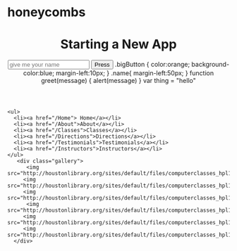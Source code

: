 # honeycombs

  <header>
    <h1>Starting a New App</h1>
    <input type="text" placeholder="give me your name"
       id="name"
       class="name"/>

<button class="bigButton" onclick="greet(thing)">
  Press
</button>
.bigButton {
color:orange;
  background-color:blue;
    margin-left:10px;
}
.name{
  margin-left:50px;
}
function greet(message) {
  alert(message)
}
var thing = "hello"
   </header>
    <main>
      
    <ul>
      <li><a href="/Home"> Home</a></li>
      <li><a href="/About">About</a></li>
      <li><a href="/Classes">Classes</a></li>
      <li><a href="/Directions">Directions</a></li>
      <li><a href="/Testimonials">Testimonials</a></li>
      <li><a href="/Instructors">Instructors</a></li>
    </ul>
       <div class="gallery">
          <img src="http://houstonlibrary.org/sites/default/files/computerclasses_hpl1.jpg">
         <img src="http://houstonlibrary.org/sites/default/files/computerclasses_hpl1.jpg">
         <img src="http://houstonlibrary.org/sites/default/files/computerclasses_hpl1.jpg">
          <img src="http://houstonlibrary.org/sites/default/files/computerclasses_hpl1.jpg">
         <img src="http://houstonlibrary.org/sites/default/files/computerclasses_hpl1.jpg">
         <img src="http://houstonlibrary.org/sites/default/files/computerclasses_hpl1.jpg">
      </div>
 
</html>
</main>
